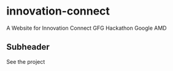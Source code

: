 # innovation-connect
A Website for Innovation Connect
GFG Hackathon Google AMD

## Subheader

See the project
